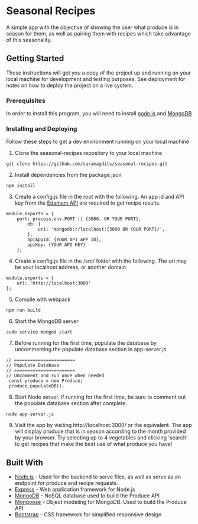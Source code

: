 # Seasonal Recipes

A simple app with the objective of showing the user what produce is in season for them, as well as pairing them with recipes which take advantage of this seasonality.

## Getting Started

These instructions will get you a copy of the project up and running on your local machine for development and testing purposes. See deployment for notes on how to deploy the project on a live system.

### Prerequisites

In order to install this program, you will need to install [node.js](https://nodejs.org/en/) and [MongoDB](https://www.mongodb.com/)

### Installing and Deploying

Follow these steps to get a dev environment running on your local machine

1. Clone the seasonal-recipes repository to your local machine

```
git clone https://github.com/saramagdits/seasonal-recipes.git
```

2. Install dependencies from the package.json

```
npm install
```

3. Create a config.js file in the root with the following. An app id and API key from the [Edamam API](https://developer.edamam.com/) are required to get recipe results.
```
module.exports = {
    port: process.env.PORT || {3000, OR YOUR PORT},
        db: {
            uri: 'mongodb://localhost:{3000 OR YOUR PORT}/',
        },
        apiAppId: {YOUR API APP ID},
        apiKey: {YOUR API KEY}
    };
```

4. Create a config.js file in the /src/ folder with the following. The url may be your localhost address, or another domain.
```
module.exports = {
	url: 'http://localhost:3000'
};
```

5. Compile with webpack
```
npm run build
```

6. Start the MongoDB server
```
sudo service mongod start
```

7. Before running for the first time, populate the database by uncommenting the populate database section in app-server.js.
```
// =======================
// Populate Database
// =======================
// Uncomment and run once when needed
 const produce = new Produce;
 produce.populateDB();
```

8. Start Node server. If running for the first time, be sure to comment out the populate database section after complete.
```
node app-server.js
```

9. Visit the app by visiting http://localhost:3000/ or the equivalent. The app will display produce that is in season according to the month provided by your browser.
Try selecting up to 4 vegetables and clicking 'search' to get recipes that make the best use of what produce you have!

## Built With

* [Node.js](https://nodejs.org/en/) - Used for the backend to serve files, as well as serve as an endpoint for produce and recipe requests.
* [Express](https://expressjs.com/) - Web application framework for Node.js
* [MongoDB](https://www.mongodb.com/) - NoSQL database used to build the Produce API
* [Mongoose](https://mongoosejs.com/) - Object modeling for MongoDB. Used to build the Produce API
* [Bootstrap](http://getbootstrap.com/) - CSS framework for simplified responsive design
